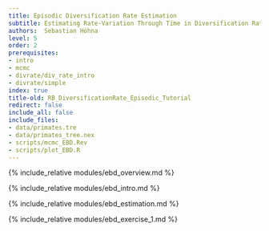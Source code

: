```yaml
---
title: Episodic Diversification Rate Estimation
subtitle: Estimating Rate-Variation Through Time in Diversification Rates
authors:  Sebastian Höhna
level: 5
order: 2
prerequisites:
- intro
- mcmc
- divrate/div_rate_intro
- divrate/simple
index: true
title-old: RB_DiversificationRate_Episodic_Tutorial
redirect: false
include_all: false
include_files:
- data/primates.tre
- data/primates_tree.nex
- scripts/mcmc_EBD.Rev
- scripts/plot_EBD.R
---
```


{% include_relative modules/ebd_overview.md %}

{% include_relative modules/ebd_intro.md %}

{% include_relative modules/ebd_estimation.md %}

{% include_relative modules/ebd_exercise_1.md %}
